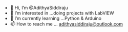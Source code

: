 - 👋 Hi, I’m @AdithyaSiddiraju
- 👀 I’m interested in ...doing projects with LabVIEW
- 🌱 I’m currently learning ...Python & Arduino
- 📫 How to reach me ... adithyasiddiraju@outlook.com
